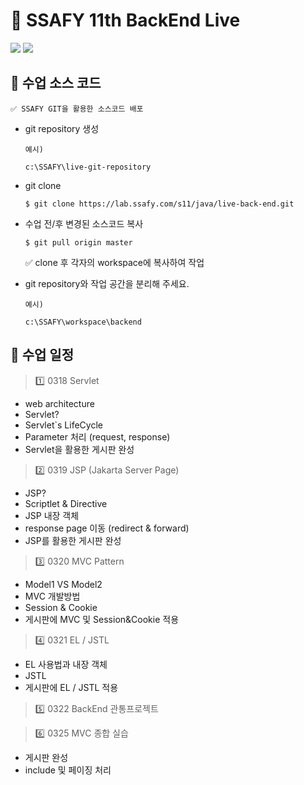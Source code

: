 # 🌈 SSAFY 11th BackEnd Live

<img src="https://img.shields.io/badge/Servlet-E34F26?style=flat&logo=Servlet&logoColor=white"/>
<img src="https://img.shields.io/badge/JSP-1572B6?style=flat&logo=JSP&logoColor=white"/>

## 📁 수업 소스 코드

    ✅ SSAFY GIT을 활용한 소스코드 배포

- git repository 생성

  ```
  예시)

  c:\SSAFY\live-git-repository
  ```

- git clone

  ```
  $ git clone https://lab.ssafy.com/s11/java/live-back-end.git
  ```

- 수업 전/후 변경된 소스코드 복사

  ```
  $ git pull origin master
  ```

  ✅ clone 후 각자의 workspace에 복사하여 작업

- git repository와 작업 공간을 분리해 주세요.

  ```
  예시)

  c:\SSAFY\workspace\backend
  ```

## 📅 수업 일정

> 1️⃣ 0318 Servlet

- web architecture
- Servlet?
- Servlet`s LifeCycle
- Parameter 처리 (request, response)
- Servlet을 활용한 게시판 완성

> 2️⃣ 0319 JSP (Jakarta Server Page)

- JSP?
- Scriptlet & Directive
- JSP 내장 객체
- response page 이동 (redirect & forward)
- JSP를 활용한 게시판 완성

> 3️⃣ 0320 MVC Pattern

- Model1 VS Model2
- MVC 개발방법
- Session & Cookie
- 게시판에 MVC 및 Session&Cookie 적용

> 4️⃣ 0321 EL / JSTL

- EL 사용법과 내장 객체
- JSTL
- 게시판에 EL / JSTL 적용

> 5️⃣ 0322 BackEnd 관통프로젝트


> 6️⃣ 0325 MVC 종합 실습

- 게시판 완성
- include 및 페이징 처리
